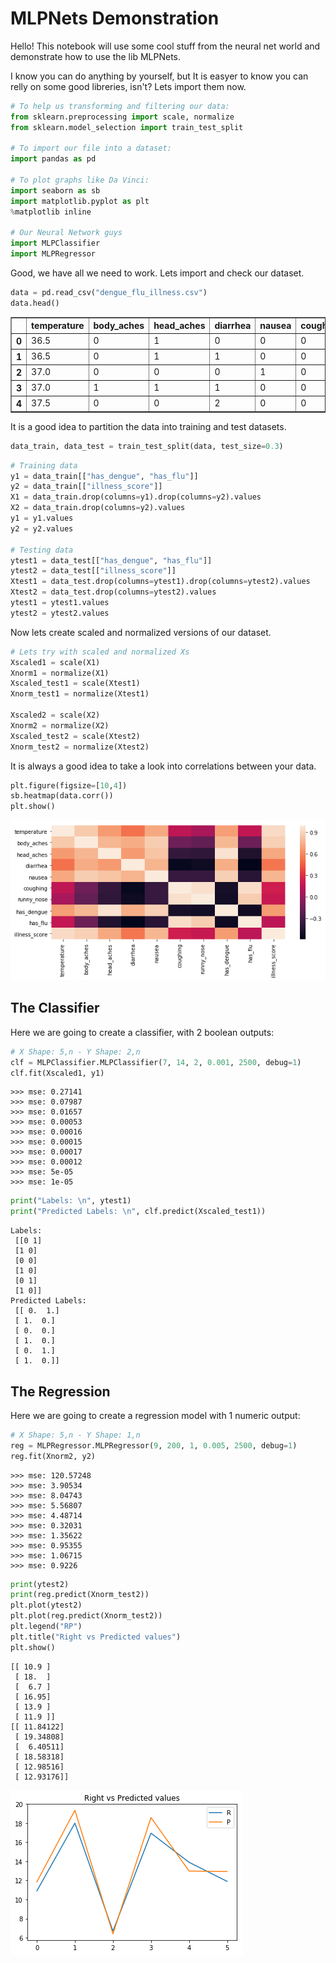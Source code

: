 
# MLPNets Demonstration

Hello! This notebook will use some cool stuff from the neural net world and demonstrate how to use the lib MLPNets.

I know you can do anything by yourself, but It is easyer to know you can relly on some good libreries, isn't?
Lets import them now.


```python
# To help us transforming and filtering our data:
from sklearn.preprocessing import scale, normalize
from sklearn.model_selection import train_test_split

# To import our file into a dataset: 
import pandas as pd

# To plot graphs like Da Vinci:
import seaborn as sb
import matplotlib.pyplot as plt
%matplotlib inline

# Our Neural Network guys
import MLPClassifier
import MLPRegressor
```

Good, we have all we need to work. Lets import and check our dataset.


```python
data = pd.read_csv("dengue_flu_illness.csv")
data.head()
```




<div>
<style scoped>
    .dataframe tbody tr th:only-of-type {
        vertical-align: middle;
    }

    .dataframe tbody tr th {
        vertical-align: top;
    }

    .dataframe thead th {
        text-align: right;
    }
</style>
<table border="1" class="dataframe">
  <thead>
    <tr style="text-align: right;">
      <th></th>
      <th>temperature</th>
      <th>body_aches</th>
      <th>head_aches</th>
      <th>diarrhea</th>
      <th>nausea</th>
      <th>coughing</th>
      <th>runny_nose</th>
      <th>has_dengue</th>
      <th>has_flu</th>
      <th>illness_score</th>
    </tr>
  </thead>
  <tbody>
    <tr>
      <th>0</th>
      <td>36.5</td>
      <td>0</td>
      <td>1</td>
      <td>0</td>
      <td>0</td>
      <td>0</td>
      <td>0</td>
      <td>0</td>
      <td>0</td>
      <td>4.65</td>
    </tr>
    <tr>
      <th>1</th>
      <td>36.5</td>
      <td>0</td>
      <td>1</td>
      <td>1</td>
      <td>0</td>
      <td>0</td>
      <td>1</td>
      <td>0</td>
      <td>0</td>
      <td>6.65</td>
    </tr>
    <tr>
      <th>2</th>
      <td>37.0</td>
      <td>0</td>
      <td>0</td>
      <td>0</td>
      <td>1</td>
      <td>0</td>
      <td>0</td>
      <td>0</td>
      <td>0</td>
      <td>4.70</td>
    </tr>
    <tr>
      <th>3</th>
      <td>37.0</td>
      <td>1</td>
      <td>1</td>
      <td>1</td>
      <td>0</td>
      <td>0</td>
      <td>0</td>
      <td>0</td>
      <td>0</td>
      <td>6.70</td>
    </tr>
    <tr>
      <th>4</th>
      <td>37.5</td>
      <td>0</td>
      <td>0</td>
      <td>2</td>
      <td>0</td>
      <td>0</td>
      <td>0</td>
      <td>0</td>
      <td>0</td>
      <td>5.75</td>
    </tr>
  </tbody>
</table>
</div>



It is a good idea to partition the data into training and test datasets.


```python
data_train, data_test = train_test_split(data, test_size=0.3)
```


```python
# Training data
y1 = data_train[["has_dengue", "has_flu"]]
y2 = data_train[["illness_score"]]
X1 = data_train.drop(columns=y1).drop(columns=y2).values
X2 = data_train.drop(columns=y2).values
y1 = y1.values
y2 = y2.values

# Testing data
ytest1 = data_test[["has_dengue", "has_flu"]]
ytest2 = data_test[["illness_score"]]
Xtest1 = data_test.drop(columns=ytest1).drop(columns=ytest2).values
Xtest2 = data_test.drop(columns=ytest2).values
ytest1 = ytest1.values
ytest2 = ytest2.values
```

Now lets create scaled and normalized versions of our dataset.


```python
# Lets try with scaled and normalized Xs
Xscaled1 = scale(X1)
Xnorm1 = normalize(X1)
Xscaled_test1 = scale(Xtest1)
Xnorm_test1 = normalize(Xtest1)

Xscaled2 = scale(X2)
Xnorm2 = normalize(X2)
Xscaled_test2 = scale(Xtest2)
Xnorm_test2 = normalize(Xtest2)
```

It is always a good idea to take a look into correlations between your data.


```python
plt.figure(figsize=[10,4])
sb.heatmap(data.corr())
plt.show()
```


![png](output_10_0.png)


## The Classifier

Here we are going to create a classifier, with 2 boolean outputs:


```python
# X Shape: 5,n - Y Shape: 2,n
clf = MLPClassifier.MLPClassifier(7, 14, 2, 0.001, 2500, debug=1)
clf.fit(Xscaled1, y1)
```

    >>> mse: 0.27141
    >>> mse: 0.07987
    >>> mse: 0.01657
    >>> mse: 0.00053
    >>> mse: 0.00016
    >>> mse: 0.00015
    >>> mse: 0.00017
    >>> mse: 0.00012
    >>> mse: 5e-05
    >>> mse: 1e-05



```python
print("Labels: \n", ytest1)
print("Predicted Labels: \n", clf.predict(Xscaled_test1))
```

    Labels: 
     [[0 1]
     [1 0]
     [0 0]
     [1 0]
     [0 1]
     [1 0]]
    Predicted Labels: 
     [[ 0.  1.]
     [ 1.  0.]
     [ 0.  0.]
     [ 1.  0.]
     [ 0.  1.]
     [ 1.  0.]]


## The Regression

Here we are going to create a regression model with 1 numeric output:


```python
# X Shape: 5,n - Y Shape: 1,n
reg = MLPRegressor.MLPRegressor(9, 200, 1, 0.005, 2500, debug=1)
reg.fit(Xnorm2, y2)
```

    >>> mse: 120.57248
    >>> mse: 3.90534
    >>> mse: 8.04743
    >>> mse: 5.56807
    >>> mse: 4.48714
    >>> mse: 0.32031
    >>> mse: 1.35622
    >>> mse: 0.95355
    >>> mse: 1.06715
    >>> mse: 0.9226



```python
print(ytest2)
print(reg.predict(Xnorm_test2))
plt.plot(ytest2)
plt.plot(reg.predict(Xnorm_test2))
plt.legend("RP")
plt.title("Right vs Predicted values")
plt.show()
```

    [[ 10.9 ]
     [ 18.  ]
     [  6.7 ]
     [ 16.95]
     [ 13.9 ]
     [ 11.9 ]]
    [[ 11.84122]
     [ 19.34808]
     [  6.40511]
     [ 18.58318]
     [ 12.98516]
     [ 12.93176]]



![png](output_16_1.png)

